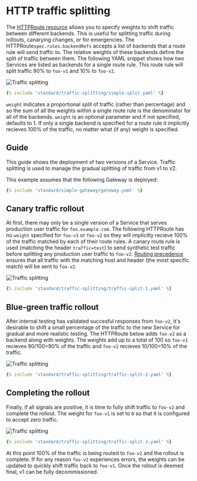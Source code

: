 # HTTP traffic splitting

The [HTTPRoute resource](/api-types/httproute) allows you to specify 
weights to shift traffic between different backends. This is useful for 
splitting traffic during rollouts, canarying changes, or for emergencies. 
The HTTPRoute`spec.rules.backendRefs` accepts a list of backends that a route 
rule will send traffic to. The relative weights of these backends define 
the split of traffic between them. The following YAML snippet shows how two 
Services are listed as backends for a single route rule. This route rule 
will split traffic 90% to `foo-v1` and 10% to `foo-v2`.

![Traffic splitting](/images/simple-split.png)

```yaml
{% include 'standard/traffic-splitting/simple-split.yaml' %}
```

`weight` indicates a proportional split of traffic (rather than percentage)
and so the sum of all the weights within a single route rule is the
denominator for all of the backends. `weight` is an optional parameter and if
not specified, defaults to 1. If only a single backend is specified for a
route rule it implicitly recieves 100% of the traffic, no matter what (if any)
weight is specified.

## Guide

This guide shows the deployment of two versions of a Service. Traffic splitting
is used to manage the gradual splitting of traffic from v1 to v2.

This example assumes that the following Gateway is deployed:

```yaml 
{% include 'standard/simple-gateway/gateway.yaml' %}
```

## Canary traffic rollout

At first, there may only be a single version of a Service that serves
production user traffic for `foo.example.com`. The following HTTPRoute has no
`weight` specified for `foo-v1`  or `foo-v2` so they will implicitly
recieve 100% of the traffic matched by each of their route rules. A canary
route rule is used (matching the header `traffic=test`) to send synthetic test
traffic before splitting any production user traffic to `foo-v2`.
[Routing precedence](/reference/spec/#gateway.networking.k8s.io/v1beta1.HTTPRouteRule)
ensures that all traffic with the matching host and header 
(the most specific match) will be sent to `foo-v2`.

![Traffic splitting](/images/traffic-splitting-1.png)


```yaml
{% include 'standard/traffic-splitting/traffic-split-1.yaml' %}
```

## Blue-green traffic rollout

After internal testing has validated succesful responses from `foo-v2`,
it's desirable to shift a small percentage of the traffic to the new Service
for gradual and more realistic testing. The HTTPRoute below adds `foo-v2`
as a backend along with weights. The weights add up to a total of 100 so
`foo-v1` recieves 90/100=90% of the traffic and `foo-v2` recieves
10/100=10% of the traffic.

![Traffic splitting](/images/traffic-splitting-2.png)


```yaml
{% include 'standard/traffic-splitting/traffic-split-2.yaml' %}
```

## Completing the rollout

Finally, if all signals are positive, it is time to fully shift traffic to
`foo-v2` and complete the rollout. The weight for `foo-v1` is set to
`0` so that it is configured to accept zero traffic. 

![Traffic splitting](/images/traffic-splitting-3.png)


```yaml
{% include 'standard/traffic-splitting/traffic-split-3.yaml' %}
```

At this point 100% of the traffic is being routed to `foo-v2` and the
rollout is complete. If for any reason `foo-v2` experiences errors, the
weights can be updated to quickly shift traffic back to `foo-v1`. Once
the rollout is deemed final, v1 can be fully decommissioned.
